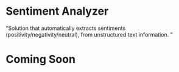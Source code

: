 

# Sentiment Analyzer

“Solution that automatically extracts sentiments (positivity/negativity/neutral), from unstructured text information. ”


# Coming Soon